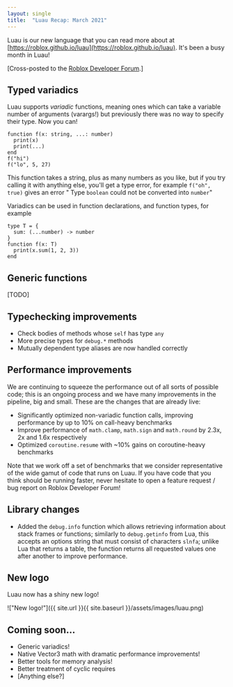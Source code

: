 ```yaml
---
layout: single
title:  "Luau Recap: March 2021"
---
```


Luau is our new language that you can read more about at [https://roblox.github.io/luau](https://roblox.github.io/luau). It's been a busy month in Luau!

[Cross-posted to the [Roblox Developer Forum](https://devforum.roblox.com/t/luau-recap-march-2021/).]

## Typed variadics

Luau supports *variadic* functions, meaning ones which can take a variable number of arguments (varargs!) but previously there was no way to specify their type. Now you can!
```
function f(x: string, ...: number)
  print(x)
  print(...)
end
f("hi")
f("lo", 5, 27)
```
This function takes a string, plus as many numbers as you like, but if you try calling it with anything else, you'll get a type error, for example `f("oh", true)` gives an error " Type `boolean` could not be converted into `number`"

Variadics can be used in function declarations, and function types, for example
```
type T = {
  sum: (...number) -> number
}
function f(x: T)
  print(x.sum(1, 2, 3))
end
```

## Generic functions

[TODO]

## Typechecking improvements

* Check bodies of methods whose `self` has type `any`
* More precise types for `debug.*` methods
* Mutually dependent type aliases are now handled correctly

## Performance improvements

We are continuing to squeeze the performance out of all sorts of possible code; this is an ongoing process and we have many improvements in the pipeline, big and small. These are the changes that are already live:

* Significantly optimized non-variadic function calls, improving performance by up to 10% on call-heavy benchmarks
* Improve performance of `math.clamp`, `math.sign` and `math.round` by 2.3x, 2x and 1.6x respectively
* Optimized `coroutine.resume` with ~10% gains on coroutine-heavy benchmarks

Note that we work off a set of benchmarks that we consider representative of the wide gamut of code that runs on Luau. If you have code that you think should be running faster, never hesitate to open a feature request / bug report on Roblox Developer Forum!

## Library changes

* Added the `debug.info` function which allows retrieving information about stack frames or functions; similarly to `debug.getinfo` from Lua, this accepts an options string that must consist of characters `slnfa`; unlike Lua that returns a table, the function returns all requested values one after another to improve performance.

## New logo

Luau now has a shiny new logo!

!["New logo!"]({{ site.url }}{{ site.baseurl }}/assets/images/luau.png)

## Coming soon...

* Generic variadics!
* Native Vector3 math with dramatic performance improvements!
* Better tools for memory analysis!
* Better treatment of cyclic requires
* [Anything else?]
